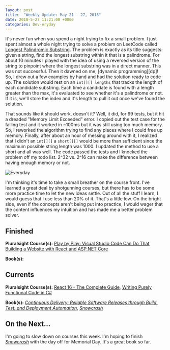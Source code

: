 ```yaml
---
layout: post
title:  "Weekly Update: May 21 - 27, 2018"
date: 2018-5-27 11:21:00 +0000
categories: Dev-eryday
---
```


It's never fun when you spend a night trying to fix a small problem. I just spent almost a whole night trying to solve a problem on LeetCode called [Longest Palindromic Substring][lps]. The problem is exactly as its title suggests: given a string, find the longest substring within it that is a palindrome. For about 10 minutes I played with the idea of using a reversed version of the string to pinpoint where the longest substring was in a direct manner. This was not successful. Then it dawned on me, [dynamic programming][dp]! So, I drew out a few examples by hand and had the solution ready to code up. The solution would rest on an `int[][] lengths` that tracks the length of each candidate substring. Each time a candidate is found with a length greater than the max, it's evaluated to see whether it's a palindrome or not. If it is, we'll store the index and it's length to pull it out once we've found the solution.

That sounds like it should work, doesn't it? Well, it did, for 99 tests, but it hit a dreaded "Memory Limit Exceeded" error. I copied out the test case for the failing test and it worked in ~100ms but it was still using too much memory. So, I reworked the algorithm trying to find any places where I could free up memory. Finally, after about an hour of messing around with it, I realized that I didn't an `int[][]` a `short[][]` would be more than sufficient since the maximum possible string length was 1000. I updated the method to use a short and all was well. The code passed the tests and I knocked the problem off my todo list. 2^32 vs. 2^16 can make the difference between having enough memory or not.

![Everyday](https://farm1.staticflickr.com/967/41362483664_6321808246.jpg)

I'm thinking it's time to take a small breather on the course front. I've learned a great deal by shotgunning courses, but there has to be some more practice time to let the new ideas settle. Out of all the stuff I learn, I would guess that I use less than 20% of it. That's a little low. On the bright side, even if the concepts aren't being put into practice, I would wager that the content influences my intuition and has made me a better problem solver.

## Finished

**Pluralsight Course(s):** [Play by Play: Visual Studio Code Can Do That][vsc], [Building a Website with React and ASP.NET Core][rc]

**Book(s):** 

## Currents

**Pluralsight Course(s):** [React 16 - The Complete Guide][re], [Writing Purely Functional Code in C#][fun]

**Book(s):** *[Continuous Delivery: Reliable Software Releases through Build, Test, and Deployment Automation][cd]*, *[Snowcrash][snow]*

## On the Next...

I'm going to slow down on courses this week. I'm hoping to finish *[Snowcrash][snow]* with the day off for Memorial Day. It's a great book so far.

[re]: https://www.udemy.com/react-the-complete-guide-incl-redux/
[cd]: https://www.amazon.com/Continuous-Delivery-Deployment-Automation-Addison-Wesley/dp/0321601912
[code]: https://www.amazon.com/Code-Language-Computer-Developer-Practices-ebook/dp/B00JDMPOK2/
[jss]: https://app.pluralsight.com/library/courses/play-by-play-javascript-security/table-of-contents
[vsts]: https://app.pluralsight.com/library/courses/getting-started-visual-studio-team-services-2018/table-of-contents
[son]: https://sonarwhal.com/
[owa]: https://www.owasp.org/index.php/Category:OWASP_Top_Ten_Project
[oid]: https://github.com/IdentityModel/oidc-client-js
[cf]: https://codefights.com/
[snow]: https://www.amazon.com/Snow-Crash-Novel-Neal-Stephenson-ebook/dp/B000FBJCJE/
[vsc]: https://app.pluralsight.com/library/courses/play-by-play-visual-studio-code-can-do-that/table-of-contents
[vscode]: https://code.visualstudio.com/
[fb]: https://firebase.google.com/
[az]: https://azure.microsoft.com/en-us/
[team]: https://www.visualstudio.com/team-services/
[auth]: https://firebase.google.com/products/auth/
[lps]: https://leetcode.com/problems/longest-palindromic-substring/description/
[rc]: https://app.pluralsight.com/library/courses/aspdotnet-core-react-building-website/exercise-files
[fun]: https://app.pluralsight.com/library/courses/writing-purely-functional-code-csharp/table-of-contents
